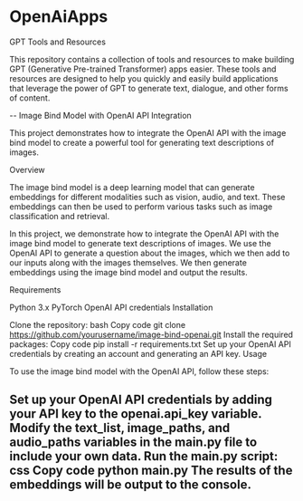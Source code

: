 # OpenAiApps
GPT Tools and Resources

This repository contains a collection of tools and resources to make building GPT (Generative Pre-trained Transformer) apps easier. These tools and resources are designed to help you quickly and easily build applications that leverage the power of GPT to generate text, dialogue, and other forms of content.

-- 
Image Bind Model with OpenAI API Integration

This project demonstrates how to integrate the OpenAI API with the image bind model to create a powerful tool for generating text descriptions of images.

Overview

The image bind model is a deep learning model that can generate embeddings for different modalities such as vision, audio, and text. These embeddings can then be used to perform various tasks such as image classification and retrieval.

In this project, we demonstrate how to integrate the OpenAI API with the image bind model to generate text descriptions of images. We use the OpenAI API to generate a question about the images, which we then add to our inputs along with the images themselves. We then generate embeddings using the image bind model and output the results.

Requirements

Python 3.x
PyTorch
OpenAI API credentials
Installation

Clone the repository:
bash
Copy code
git clone https://github.com/yourusername/image-bind-openai.git
Install the required packages:
Copy code
pip install -r requirements.txt
Set up your OpenAI API credentials by creating an account and generating an API key.
Usage

To use the image bind model with the OpenAI API, follow these steps:

Set up your OpenAI API credentials by adding your API key to the openai.api_key variable.
Modify the text_list, image_paths, and audio_paths variables in the main.py file to include your own data.
Run the main.py script:
css
Copy code
python main.py
The results of the embeddings will be output to the console.
----
